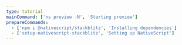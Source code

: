 ```yaml
---
type: tutorial
mainCommand: ['ns preview -N', 'Starting preview']
prepareCommands:
  - ['npm i @nativescript/stackblitz', 'Installing dependencies']
  - ['setup-nativescript-stackblitz', 'Setting up NativeScript']
---
```

